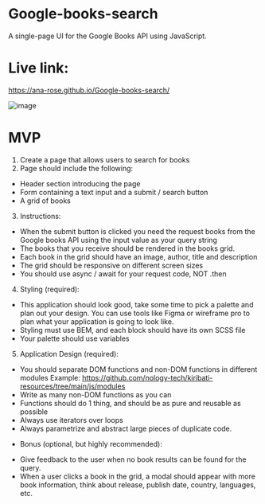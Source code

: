 # Google-books-search

A single-page UI for the Google Books API using JavaScript.

# Live link:

https://ana-rose.github.io/Google-books-search/

![image](https://user-images.githubusercontent.com/100544932/161988565-4bf7fcf2-add8-490e-b792-26eb507c0e64.png)


# MVP

1. Create a page that allows users to search for books
2. Page should include the following:
- Header section introducing the page
- Form containing a text input and a submit / search button
- A grid of books
3. Instructions:
- When the submit button is clicked you need the request books from the Google books API using the input value as your query string
- The books that you receive should be rendered in the books grid.
- Each book in the grid should have an image, author, title and description
- The grid should be responsive on different screen sizes
- You should use async / await for your request code, NOT .then
4. Styling (required):
- This application should look good, take some time to pick a palette and plan out your design. You can use tools like Figma or wireframe pro to plan what your application is going to look like.
- Styling must use BEM, and each block should have its own SCSS file
- Your palette should use variables
5. Application Design (required):
- You should separate DOM functions and non-DOM functions in different modules Example: https://github.com/nology-tech/kiribati-resources/tree/main/js/modules
- Write as many non-DOM functions as you can
- Functions should do 1 thing, and should be as pure and reusable as possible
- Always use iterators over loops
- Always parametrize and abstract large pieces of duplicate code.
* Bonus (optional, but highly recommended):
- Give feedback to the user when no book results can be found for the query.
- When a user clicks a book in the grid, a modal should appear with more book information, think about release, publish date, country, languages, etc.
